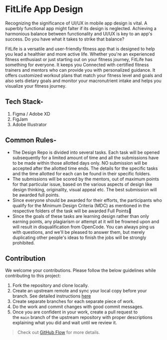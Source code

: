 # FitLife App Design
Recognizing the significance of UI/UX in mobile app design is vital. A superbly functional app might falter if its design is neglected. Achieving a harmonious balance between functionality and UI/UX is key to an app's success. Do you have what it takes to strike that balance?

FitLife is a versatile and user-friendly fitness app that is designed to help you lead a healthier and more active life. Whether you're an experienced fitness enthusiast or just starting out on your fitness journey, FitLife has something for everyone. It keeps you Connected with certified fitness trainers and mentors who can provide you with personalized guidance. It offers customized workout plans that match your fitness level and goals and also sets dietary goals and monitor your macronutrient intake and helps you visualize your fitness journey.

## Tech Stack-

1. Figma / Adobe XD
2. FigJam
3. Adobe Illustrator

## Common Rules-

- The Design Repo is divided into several tasks. Each task will be opened subsequently for a limited amount of time and all the submissions have to be made within those allotted days only. NO submission will be accepted after the allotted time ends. The details for the specific tasks and the time allotted for each can be found in their specific folders.
- The submissions will be scored by the mentors, out of maximum points for that particular issue, based on the various aspects of design like design thinking, originality, visual appeal etc. The best submission will be awarded full points.
- Since everyone should be awarded for their efforts, the participants who qualify for the Minimum Design Criteria (MDC) as mentioned in the respective folders of the task will be awarded Full Points🎉
- Since the goals of these tasks are learning design rather than only earning points, any plagiarism or attempt at it will be frowned upon and will result in disqualification from OpenCode. You can always ping us with questions, and we'll be pleased to answer them, but merely duplicating other people's ideas to finish the jobs will be strongly prohibited.


## **Contribution**

We welcome your contributions. Please follow the below guidelines while contributing to this project:

1. Fork the repository and clone locally.
2. Create an upstream remote and sync your local copy before your branch. See detailed instructions [here](https://help.github.com/articles/syncing-a-fork)
3. Create separate branches for each separate piece of work.
4. Do the work and commit changes with good commit messages.
5. Once you are confident in your work, create a pull request to the `main` branch of the upstream repository with proper descriptions explaining what you did and wait until we review it.

> Check out [GitHub Flow](https://guides.github.com/introduction/flow/) for more details.
>
